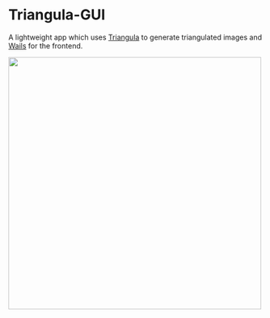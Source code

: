 # Triangula-GUI
A lightweight app which uses [Triangula](https://github.com/RH12503/Triangula) to generate triangulated images and [Wails](https://wails.app/) for the frontend. 

<img src="https://s4.gifyu.com/images/triangula.gif" width="500">
